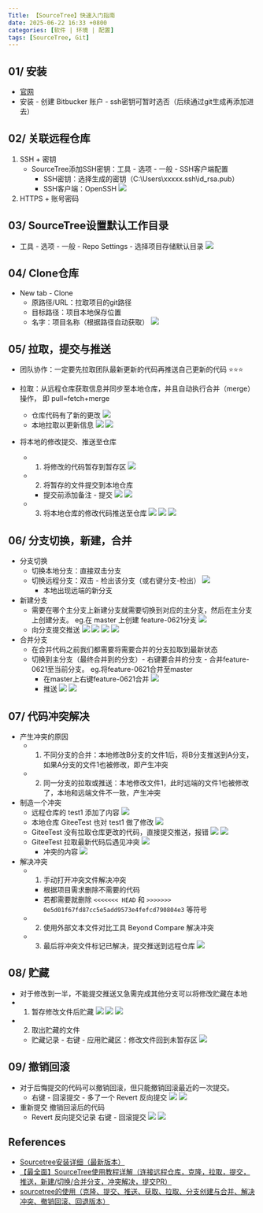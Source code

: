 ```yaml
---
Title: 【SourceTree】快速入门指南
date: 2025-06-22 16:33 +0800
categories: [软件 | 环境 | 配置]
tags: [SourceTree, Git]
---
```


## 01/ 安装
    
- [官网](https://www.sourcetreeapp.com/)
- 安装 - 创建 Bitbucker 账户 - ssh密钥可暂时选否（后续通过git生成再添加进去）

## 02/ 关联远程仓库
    
1. SSH + 密钥
	- SourceTree添加SSH密钥：工具 - 选项 - 一般 - SSH客户端配置
		- SSH密钥：选择生成的密钥（C:\Users\xxxxx\.ssh\id_rsa.pub）
		- SSH客户端：OpenSSH
		![](https://jxy-1306180768.cos.ap-shanghai.myqcloud.com/image/202506221045852.png)
2. HTTPS + 账号密码


## 03/ SourceTree设置默认工作目录

- 工具 - 选项 - 一般 - Repo Settings - 选择项目存储默认目录
	![](https://jxy-1306180768.cos.ap-shanghai.myqcloud.com/image/202506210903720.png)


## 04/ Clone仓库

- New tab - Clone
	- 原路径/URL：拉取项目的git路径
	- 目标路径：项目本地保存位置
	- 名字：项目名称（根据路径自动获取）
	![](https://jxy-1306180768.cos.ap-shanghai.myqcloud.com/image/202506210910224.png)


## 05/ 拉取，提交与推送

- 团队协作：一定要先拉取团队最新更新的代码再推送自己更新的代码 ⭐⭐⭐

- 拉取：从远程仓库获取信息并同步至本地仓库，并且自动执行合并（merge）操作，
  即 pull=fetch+merge
	- 仓库代码有了新的更改
		![](https://jxy-1306180768.cos.ap-shanghai.myqcloud.com/image/202506210946612.png)
	- 本地拉取以更新信息
		![](https://jxy-1306180768.cos.ap-shanghai.myqcloud.com/image/202506210943682.png)
		![](https://jxy-1306180768.cos.ap-shanghai.myqcloud.com/image/202506210948539.png)
- 将本地的修改提交、推送至仓库
	- 1. 将修改的代码暂存到暂存区
		![](https://jxy-1306180768.cos.ap-shanghai.myqcloud.com/image/202506210954312.png)
	- 2. 将暂存的文件提交到本地仓库
		- 提交前添加备注 - 提交
		![](https://jxy-1306180768.cos.ap-shanghai.myqcloud.com/image/202506210956379.png)
		![](https://jxy-1306180768.cos.ap-shanghai.myqcloud.com/image/202506210959267.png)
	- 3. 将本地仓库的修改代码推送至仓库
		![](https://jxy-1306180768.cos.ap-shanghai.myqcloud.com/image/202506210959660.png)
		![](https://jxy-1306180768.cos.ap-shanghai.myqcloud.com/image/202506211000084.png)
		![](https://jxy-1306180768.cos.ap-shanghai.myqcloud.com/image/202506211001029.png)


## 06/ 分支切换，新建，合并

- 分支切换
	- 切换本地分支：直接双击分支
	- 切换远程分支：双击 - 检出该分支（或右键分支-检出）
		![](https://jxy-1306180768.cos.ap-shanghai.myqcloud.com/image/202506211017577.png)
		- 本地出现远端的新分支
- 新建分支
	- 需要在哪个主分支上新建分支就需要切换到对应的主分支，然后在主分支上创建分支。 eg.在 master 上创建 feature-0621分支
		![](https://jxy-1306180768.cos.ap-shanghai.myqcloud.com/image/202506211028571.png)
	- 向分支提交推送
		![](https://jxy-1306180768.cos.ap-shanghai.myqcloud.com/image/202506211031213.png)
		![](https://jxy-1306180768.cos.ap-shanghai.myqcloud.com/image/202506211036537.png)
		![](https://jxy-1306180768.cos.ap-shanghai.myqcloud.com/image/202506211036132.png)
		![](https://jxy-1306180768.cos.ap-shanghai.myqcloud.com/image/202506211037920.png)
- 合并分支
	- 在合并代码之前我们都需要将需要合并的分支拉取到最新状态
	- 切换到主分支（最终合并到的分支）- 右键要合并的分支 - 合并feature-0621至当前分支。 eg.将feature-0621合并至master
		- 在master上右键feature-0621合并
			![](https://jxy-1306180768.cos.ap-shanghai.myqcloud.com/image/202506211042551.png)
		- 推送
			![](https://jxy-1306180768.cos.ap-shanghai.myqcloud.com/image/202506211045105.png)
			![](https://jxy-1306180768.cos.ap-shanghai.myqcloud.com/image/202506211045255.png)


## 07/ 代码冲突解决
    
- 产生冲突的原因
	- 1. 不同分支的合并：本地修改B分支的文件1后，将B分支推送到A分支，如果A分支的文件1也被修改，即产生冲突
	- 2. 同一分支的拉取或推送：本地修改文件1，此时远端的文件1也被修改了，本地和远端文件不一致，产生冲突
- 制造一个冲突
	- 远程仓库的 test1 添加了内容
		![](https://jxy-1306180768.cos.ap-shanghai.myqcloud.com/image/202506211119433.png)
	- 本地仓库 GiteeTest 也对 test1 做了修改
		![](https://jxy-1306180768.cos.ap-shanghai.myqcloud.com/image/202506211120369.png)
	- GiteeTest 没有拉取仓库更改的代码，直接提交推送，报错
		![](https://jxy-1306180768.cos.ap-shanghai.myqcloud.com/image/202506211123863.png)
		![](https://jxy-1306180768.cos.ap-shanghai.myqcloud.com/image/202506211123960.png)
	- GiteeTest 拉取最新代码后遇见冲突
		![](https://jxy-1306180768.cos.ap-shanghai.myqcloud.com/image/202506211127535.png)
		- 冲突的内容
			![](https://jxy-1306180768.cos.ap-shanghai.myqcloud.com/image/202506211129831.png)
- 解决冲突
	- 1. 手动打开冲突文件解决冲突
		- 根据项目需求删除不需要的代码
		- 若都需要就删除 `<<<<<<< HEAD` 和 `>>>>>>> 0e5d01f67fd87cc5e5add9573e4fefcd790804e3` 等符号
	- 2. 使用外部文本文件对比工具 Beyond Compare 解决冲突
	- 3. 最后将冲突文件标记已解决，提交推送到远程仓库
		![](https://jxy-1306180768.cos.ap-shanghai.myqcloud.com/image/202506211353415.png)


## 08/ 贮藏

- 对于修改到一半，不能提交推送又急需完成其他分支可以将修改贮藏在本地
- 1. 暂存修改文件后贮藏
	![](https://jxy-1306180768.cos.ap-shanghai.myqcloud.com/image/202506211452656.png)
	![](https://jxy-1306180768.cos.ap-shanghai.myqcloud.com/image/202506211453862.png)
	![](https://jxy-1306180768.cos.ap-shanghai.myqcloud.com/image/202506211454997.png)
- 2. 取出贮藏的文件
	- 贮藏记录 - 右键 - 应用贮藏区：修改文件回到未暂存区
		![](https://jxy-1306180768.cos.ap-shanghai.myqcloud.com/image/202506211458331.png)


## 09/ 撤销回滚
    
- 对于后悔提交的代码可以撤销回滚，但只能撤销回滚最近的一次提交。
	- 右键 - 回滚提交 - 多了一个 Revert 反向提交
		![](https://jxy-1306180768.cos.ap-shanghai.myqcloud.com/image/202506221021672.png)
		![](https://jxy-1306180768.cos.ap-shanghai.myqcloud.com/image/202506221023653.png)
- 重新提交 撤销回滚后的代码
	- Revert 反向提交记录 右键 - 回滚提交
		![](https://jxy-1306180768.cos.ap-shanghai.myqcloud.com/image/202506221028056.png)
		![](https://jxy-1306180768.cos.ap-shanghai.myqcloud.com/image/202506221034620.png)


## References

- [Sourcetree安装详细（最新版本）](https://blog.csdn.net/zqd_java/article/details/123681302)
- [【最全面】SourceTree使用教程详解（连接远程仓库，克隆，拉取，提交，推送，新建/切换/合并分支，冲突解决，提交PR）](https://www.cnblogs.com/Can-daydayup/p/13128633.html#_label3)
- [sourcetree的使用（克隆、提交、推送、获取、拉取、分支创建与合并、解决冲突、撤销回滚、回退版本）](https://blog.csdn.net/weixin_47342392/article/details/139478745)
